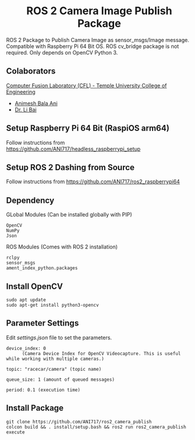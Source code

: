 <p align="center">
  <h1 align="center">ROS 2 Camera Image Publish Package</h1>
</p>

ROS 2 Package to Publish Camera Image as sensor_msgs/Image message. Compatible with Raspberry Pi 64 Bit OS. ROS cv_bridge package is not required. Only depends on OpenCV Python 3.

## Colaborators
[Computer Fusion Laboratory (CFL) - Temple University College of Engineering](https://sites.temple.edu/cflab/people/)
* [Animesh Bala Ani](https://animeshani.com/)
* [Dr. Li Bai](https://engineering.temple.edu/about/faculty-staff/li-bai-lbai)

## Setup Raspberry Pi 64 Bit (RaspiOS arm64)
Follow instructions from https://github.com/ANI717/headless_raspberrypi_setup

## Setup ROS 2 Dashing from Source
Follow instructions from https://github.com/ANI717/ros2_raspberrypi64

## Dependency
GLobal Modules (Can be installed globally with PIP)
```
OpenCV
NumPy
Json
```
ROS Modules (Comes with ROS 2 installation)
```
rclpy
sensor_msgs
ament_index_python.packages
```

## Install OpenCV
```
sudo apt update
sudo apt-get install python3-opencv
```

## Parameter Settings
Edit *settings.json* file to set the parameters.
```
device_index: 0
      (Camera Device Index for OpenCV Videocapture. This is useful while working with multiple cameras.)

topic: "racecar/camera" (topic name)

queue_size: 1 (amount of queued messages)

period: 0.1 (execution time)
```

## Install Package
```
git clone https://github.com/ANI717/ros2_camera_publish
colcon build && . install/setup.bash && ros2 run ros2_camera_publish execute
```
